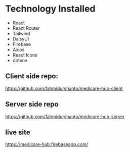# Technology Installed

- React
- React Router
- Tailwind
- DaisyUI
- Firebase
- Axios
- React Icons
- dotenv

## Client side repo:

https://github.com/fahmidurshanto/medicare-hub-client

## Server side repo

https://github.com/fahmidurshanto/medicare-hub-server

## live site

https://medicare-hub.firebaseapp.com/
